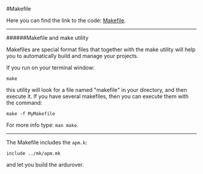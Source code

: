 
#Makefile

Here you can find the link to the code: [Makefile](https://github.com/BeaglePilot/ardupilot/blob/master/APMrover2/Makefile).

---

######Makefile and make utility

Makefiles are special format files that together with the make utility will help you to automatically build and manage your projects.

If you run on your terminal window:
```
make
```
this utility will look for a file named "makefile" in your directory, and then execute it.
If you have several makefiles, then you can execute them with the command:
```
make -f MyMakefile
```
For more info type: `man make`.

---

The Makefile includes the `apm.k`:
```
include ../mk/apm.mk
```
and let you build the ardurover.
